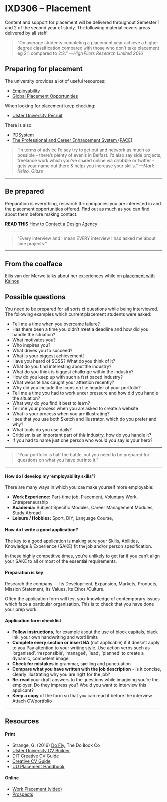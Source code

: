 IXD306 – Placement
==================

Content and support for placement will be delivered throughout Semester 1 and 2 of the second year of study. The following material covers areas delivered by all staff.

>“On average students completing a placement year achieve a higher degree classification compared with those who don’t take placement  eg  2:1 compared  to 2:2.”
<cite>—High Fliers Research Limited 2016</cite>



Preparing for placement
-----------------------
The university provides a lot of useful resources: 
- [Employability](https://employability.ulster.ac.uk/student-dashboard)
- [Global Placement Opportunities](https://advice.employability.ulster.ac.uk/internationalopportunities)

When looking for placement keep checking:
- [Ulster University Recruit](https://recruit.ulster.ac.uk/student-placement)

There is also:
+ [PDSystem](http://pds.ulster.ac.uk)
+ [The Professional and Career Enhancement System (PACE)](http://pace.ulster.ac.uk) 


>“In terms of advice I’d say try to get out and network as much as possible - there’s plenty of events in Belfast. I’d also say side projects, freelance work which you’ve shared online via dribbble or twitter - gets your name out there & helps you increase your skills.”
<cite>—Mark Kelso, Glaze</cite>

---

## Be prepared
Preparation is everything, research the companies you are interested in and the placement opportunities offered. Find out as much as you can find about them before making contact.

**READ THIS** [How to Contact a Design Agency](http://bluegg.co.uk/blog/how-to-contact-a-design-agency)

---

>“Every interview and I mean EVERY interview I had asked me about side projects.”

---

## From the coalface
Eilis van der Merwe talks about her experiences while on [placement with Kainos](https://www.kainos.com/year-ux-design/)


## Possible questions
You need to be prepared for all sorts of questions while being interviewed. The following examples which current placement students were asked:


- Tell me a time when you overcame failure?
- Has there been a time you didn’t meet a deadline and how did you handle the situation?
- What motivates you?
- Who inspires you?
- What drives you to succeed?
- What is your biggest achievement?
- Have you heard of SCSS? What do you think of it?
- What do you find interesting about the industry?
- What do you think is biggest challenge within the industry?
- How do you keep up with such a fast paced industry?
- What website has caught your attention recently?
- Why did you include the icons on the header of your portfolio?
- Tell me a time you had to work under pressure and how did you handle the situation?
- What way do you find it best to learn?
- Tell me your process when you are asked to create a website
- What is your process when you are illustrating?
- I see that you use both Sketch and Illustrator, which do you prefer and why?
- What tools do you use daily?
- Criticism is an important part of this industry, how do you handle it?
- If you had to name just one person who would you say is your hero?

---

>“Your portfolio is half the battle, but you need to be prepared for questions on what you have put into it.”

---

#### How do I develop my ‘employability skills’?
There are many ways in which you can make yourself more employable:
+ **Work Experience:** Part-time job, Placement, Voluntary Work, Entrepreneurship
+ **Academia:** Subject Specific Modules, Career Management Modules, Study Abroad 
+ **Leisure / Hobbies:** Sport, DIY, Language Course, 

#### How do I write a good application?
The key to a good application is making sure your Skills, Abilities, Knowledge & Experience (SAKE) fit the job and/or person specification.

In these highly competitive times, you’re unlikely to get far if you can’t align your SAKE to all or most of the essential requirements.

#### Preparation is key
Research the company — 
Its Development, Expansion,  Markets,  Products, Mission Statement,  Its Values,  Its Ethos /Culture.

Often the application form will test your knowledge of contemporary issues which face a particular organisation.  This is to check that you have done your prep work.

#### Application form checklist
- **Follow instructions**, for example about the use of block capitals, black ink, your own handwriting and word limits 
- **Complete every section or insert NA** (not applicable) if it doesn’t apply to you
Pay attention to your writing style. Use action verbs such as ‘organised’, ‘responsible’, ‘managed’, ‘lead’, ‘planned’ to create a dynamic, competent image
- **Check for mistakes** in grammar, spelling and punctuation
- **Compare what you have written with the job description** - is it concise, clearly illustrating why you are right for the job? 
- **Re-read** your draft answers to the questions while imagining you’re the employer. Do they impress you? Would you want to interview this applicant?
- **Keep a copy** of the form so that you can read it before the interview
Attach CV/portfolio 

---

## Resources

#### Print
+ Strange, G. (2016) [Do Fly.](http://amzn.to/2evrE74) The Do Book Co
+ [Ulster University CV Builder](https://advice.employability.ulster.ac.uk/cvbuilder)
+ [DIT Creative CV Guide](resources/creative_guide_2011.pdf)
+ [Creative CV Guide](resources/creativecvguide.pdf)
+ [UU Placement Handbook](resources/Placement_Handbook_15-16.docx)

#### Online
+ [Work Placement (video)](https://www.youtube.com/watch?v=Cqlg0gMSsPM)
+ [Prospects](https://www.prospects.ac.uk/)


